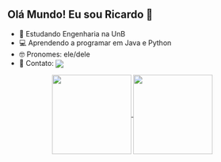 ## Olá Mundo! Eu sou Ricardo 👋

- 🌱 Estudando Engenharia na UnB
- 💻 Aprendendo a programar em Java e Python
- 🤓 Pronomes: ele/dele
- 🔗 Contato:  <a href = "mailto:lrsj2003@gmail.com"><img  align="center" src="https://img.shields.io/badge/Gmail-D14836?style=for-the-badge&logo=gmail&logoColor=white" target="_blank"></a>

<div align="center">  
  
  <a href="https://github.com/l-ricardo">
    <img height=160 align="center" src="https://github-readme-stats.vercel.app/api?username=l-ricardo&theme=radical&bg_color=000000&card_width=40&line_height=24&include_all_commits=true&count_private=true&show_icons=true" />
  </a>
  
  <a href="https://github.com/l-ricardo">
    <img height=160 align="center" src="https://github-readme-stats.vercel.app/api/top-langs/?username=l-ricardo&theme=radical&bg_color=000000&card_width=10&layout=compact" />
  </a>
  
</div>
